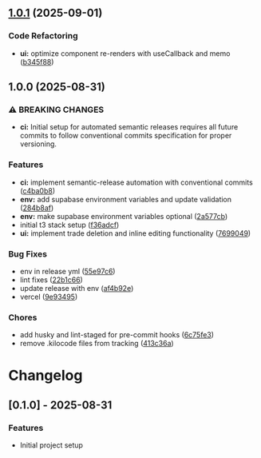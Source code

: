 ## [1.0.1](https://github.com/bharathganji/investment-tracker/compare/v1.0.0...v1.0.1) (2025-09-01)

### Code Refactoring

- **ui:** optimize component re-renders with useCallback and memo ([b345f88](https://github.com/bharathganji/investment-tracker/commit/b345f881ad98403b4ed9fe91edbf636bee94d0e7))

## 1.0.0 (2025-08-31)

### ⚠ BREAKING CHANGES

- **ci:** Initial setup for automated semantic releases requires all future commits to follow conventional commits specification for proper versioning.

### Features

- **ci:** implement semantic-release automation with conventional commits ([c4ba0b8](https://github.com/bharathganji/investment-tracker/commit/c4ba0b87f914a23c4a7f53ab38fb9b9af498b769))
- **env:** add supabase environment variables and update validation ([284b8af](https://github.com/bharathganji/investment-tracker/commit/284b8af6bf113dbe8d1ab84224a7d97e477a4360))
- **env:** make supabase environment variables optional ([2a577cb](https://github.com/bharathganji/investment-tracker/commit/2a577cb7c6705c3298b9d56bbe1d3ad4946d305c))
- initial t3 stack setup ([f36adcf](https://github.com/bharathganji/investment-tracker/commit/f36adcf3967fefc48679a4c5c8917ed06cde6793))
- **ui:** implement trade deletion and inline editing functionality ([7699049](https://github.com/bharathganji/investment-tracker/commit/7699049dedc604db66146a35dc3633be84a39ce7))

### Bug Fixes

- env in release yml ([55e97c6](https://github.com/bharathganji/investment-tracker/commit/55e97c6d3926b38859a2c3f838ce650830364ce1))
- lint fixes ([22b1c66](https://github.com/bharathganji/investment-tracker/commit/22b1c66166b6f156214f947364a709861b117fa8))
- update release with env ([af4b92e](https://github.com/bharathganji/investment-tracker/commit/af4b92e4c914c0d7366f2975a58b8288dbda6aa9))
- vercel ([9e93495](https://github.com/bharathganji/investment-tracker/commit/9e93495c312642fe2875e65da84321b43b45f7cc))

### Chores

- add husky and lint-staged for pre-commit hooks ([6c75fe3](https://github.com/bharathganji/investment-tracker/commit/6c75fe3de8a2856b87df0494252d99e33c774eda))
- remove .kilocode files from tracking ([413c36a](https://github.com/bharathganji/investment-tracker/commit/413c36aa0dbec1f873d68ce8dedd816446dad32b))

# Changelog

## [0.1.0] - 2025-08-31

### Features

- Initial project setup
